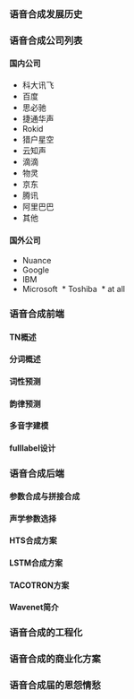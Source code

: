 ### 语音合成发展历史
### 语音合成公司列表
#### 国内公司
  * 科大讯飞
  * 百度
  * 思必驰
  * 捷通华声
  * Rokid
  * 猎户星空
  * 云知声
  * 滴滴
  * 物灵
  * 京东
  * 腾讯
  * 阿里巴巴
  * 其他
#### 国外公司
  * Nuance
  * Google
  * IBM
  * Microsoft
  * Toshiba
  * at all
### 语音合成前端
#### TN概述
#### 分词概述
#### 词性预测
#### 韵律预测
#### 多音字建模
#### fulllabel设计
### 语音合成后端
#### 参数合成与拼接合成
#### 声学参数选择
#### HTS合成方案
#### LSTM合成方案
#### TACOTRON方案
#### Wavenet简介
### 语音合成的工程化
### 语音合成的商业化方案
### 语音合成届的恩怨情愁

